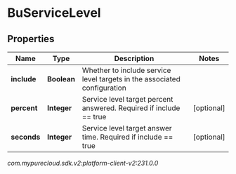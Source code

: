 # BuServiceLevel


## Properties

| Name | Type | Description | Notes |
| ------------ | ------------- | ------------- | ------------- |
| **include** | **Boolean** | Whether to include service level targets in the associated configuration |  |
| **percent** | **Integer** | Service level target percent answered. Required if include == true |  [optional] |
| **seconds** | **Integer** | Service level target answer time. Required if include == true |  [optional] |




_com.mypurecloud.sdk.v2:platform-client-v2:231.0.0_
